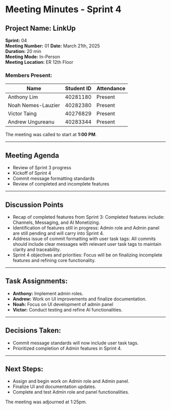 # **Meeting Minutes - Sprint 4**

## **Project Name:** LinkUp  
**Sprint:** 04  
**Meeting Number:** 01 
**Date:** March 21th, 2025  
**Duration:** 20 min  
**Meeting Mode:** In-Person  
**Meeting Location:** ER 12th Floor  

### **Members Present:**
| Name               | Student ID  | Attendance |
|--------------------|------------|------------|
| Anthony Lim       | 40281180    | Present    |
| Noah Nemes-Lauzier | 40282380    | Present    |
| Victor Taing      | 40276829    | Present    |
| Andrew Ungureanu  | 40283344    | Present    |

The meeting was called to start at **1:00 PM**.

---

## **Meeting Agenda**
- Review of Sprint 3 progress
- Kickoff of Sprint 4
- Commit message formatting standards
- Review of completed and incomplete features

---

## **Discussion Points**
- Recap of completed features from Sprint 3: Completed features include: Channels, Messaging, and AI Monetizing.
- Identification of features still in progress: Admin role and Admin panel are still pending and will carry into Sprint 4.
- Address issue of commit formatting with user task tags: All commits should include clear messages with relevant user task tags to maintain clarity and traceability.
- Sprint 4 objectives and priorities: Focus will be on finalizing incomplete features and refining core functionality.

---

## **Task Assignments:**
- **Anthony:** Implement admin roles.
- **Andrew:** Work on UI improvements and finalize documentation.
- **Noah:** Focus on UI development of admin panel
- **Victor:** Conduct testing and refine AI functionalities.

---

## **Decisions Taken:**
- Commit message standards will now include user task tags.
- Prioritized completion of Admin features in Sprint 4.

---

## **Next Steps:**
- Assign and begin work on Admin role and Admin panel.
- Finalize UI and documentation updates.
- Complete and test Admin role and panel functionalities.

The meeting was adjourned at 1:25pm.
